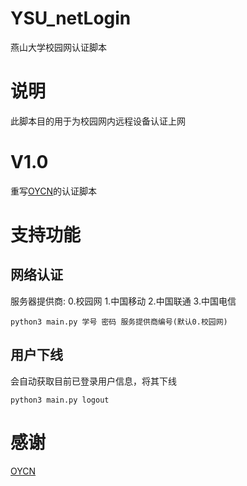 # YSU_netLogin
燕山大学校园网认证脚本

# 说明
此脚本目的用于为校园网内远程设备认证上网

# V1.0
重写[OYCN](https://github.com/OYCN)的认证脚本

# 支持功能

## 网络认证

服务器提供商:
0.校园网 
1.中国移动 
2.中国联通 
3.中国电信

```python3 
python3 main.py 学号 密码 服务提供商编号(默认0.校园网)
```

## 用户下线

会自动获取目前已登录用户信息，将其下线

```python3
python3 main.py logout
```

# 感谢
[OYCN](https://github.com/OYCN)
